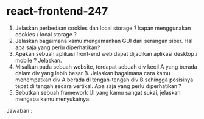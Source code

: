 # react-frontend-247

1. Jelaskan perbedaan cookies dan local storage ? kapan menggunakan cookies / local storage ?
2. Jelaskan bagaimana kamu mengamankan GUI dari serangan siber. Hal apa saja yang perlu diperhatikan?
3. Apakah sebuah aplikasi front-end web dapat dijadikan aplikasi desktop / mobile ? Jelaskan.
4. Misalkan pada sebuah website, terdapat sebuah div kecil A yang berada dalam div yang lebih besar B.
Jelaskan bagaimana cara kamu menempatkan div A berada di tengah-tengah div B sehingga posisinya
tepat di tengah secara vertikal. Apa saja yang perlu diperhatikan ?
5. Sebutkan sebuah framework UI yang kamu sangat sukai, jelaskan mengapa kamu menyukainya.

Jawaban :